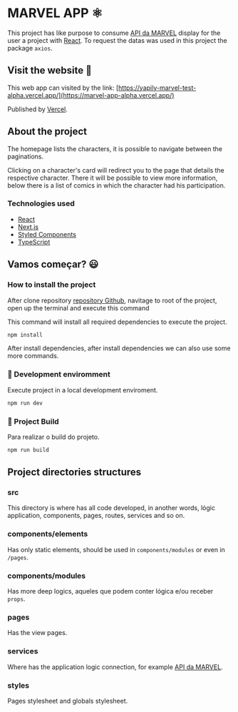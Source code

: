 # MARVEL APP :atom_symbol:
This project has like purpose to consume [API da MARVEL](https://developer.marvel.com/) display for the user a project with [React](https://pt-br.reactjs.org/). To request the datas was used in this project the package ```axios```.

## Visit the website :link:

This web app can visited by the link: [https://yapily-marvel-test-alpha.vercel.app/](https://marvel-app-alpha.vercel.app/)

Published by [Vercel](https://vercel.com/).

## About the project 

The homepage lists the characters, it is possible to navigate between the paginations.

Clicking on a character's card will redirect you to the page that details the respective character. There it will be possible to view more information, below there is a list of comics in which the character had his participation.

### Technologies used
- [React](https://pt-br.reactjs.org/)
- [Next.js](https://nextjs.org/)
- [Styled Components](https://styled-components.com/)
- [TypeScript](https://www.typescriptlang.org/)


## Vamos começar? :smiley:
### How to install the project

After clone repository [repository Github](https://github.com/rsperlongo/yapily-marvel-test), navitage to root of the project, open up the terminal and execute this command

This command will install all required dependencies to execute the project.
```BASH
npm install 
```

After install dependencies, after install dependencies we can also use some more commands.

### :construction: Development enviromment 
Execute project in a local development enviroment.
```BASH
npm run dev
```

### :wrench: Project Build
Para realizar o build do projeto.
```BASH
npm run build
```

## Project directories structures

### src
This directory is where has all code developed, in another words, lógic application, components, pages, routes, services and so on.

### components/elements
Has only static elements, should be used in ```components/modules``` or even in ```/pages```.

### components/modules
Has more deep logics, aqueles que podem conter lógica e/ou receber ```props```.

### pages
Has the view pages.

### services
Where has the application logic connection, for example [API da MARVEL](https://developer.marvel.com/). 

### styles
Pages stylesheet and globals stylesheet.